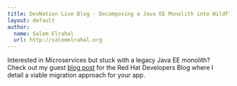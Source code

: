 ```yaml
---
title: DevNation Live Blog - Decomposing a Java EE Monolith into WildFly Swarm Microservices
layout: default
author:
  name: Salem Elrahal
  url: http://salemelrahal.org
---
```


Interested in Microservices but stuck with a legacy Java EE monolith? Check out my guest [blog post](http://developers.redhat.com/blog/2016/06/29/devnation-live-blog-decomposing-a-java-ee-monolith-into-wildfly-swarm-microservices/) for the Red Hat Developers Blog where I detail a viable migration approach for your app.

